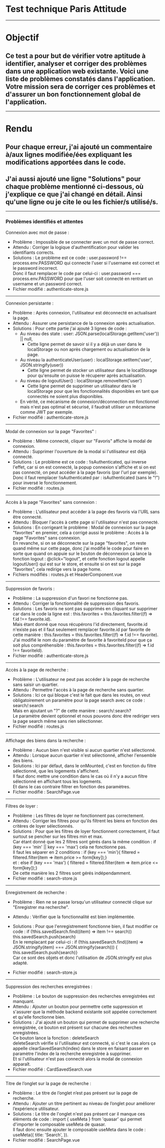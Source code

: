 # Test technique Paris Attitude

-------------------------------------------------------------------------------------------------------------------------------------------

# Objectif

## Ce test a pour but de vérifier votre aptitude à identifier, analyser et corriger des problèmes dans une application web existante. Voici une liste de problèmes constatés dans l'application. Votre mission sera de corriger ces problèmes et d'assurer un bon fonctionnement global de l'application.

-------------------------------------------------------------------------------------------------------------------------------------------

# Rendu

## Pour chaque erreur, j'ai ajouté un commentaire à/aux lignes modifiée/ées expliquant les modifications apportées dans le code.
## J'ai aussi ajouté une ligne "Solutions" pour chaque problème mentionné ci-dessous, où j'explique ce que j'ai changé en détail. Ainsi qu'une ligne ou je cite le ou les fichier/s utilisé/s.

-------------------------------------------------------------------------------------------------------------------------------------------

### Problèmes identifiés et attentes


Connexion avec mot de passe :
- Problème : Impossible de se connecter avec un mot de passe correct.
- Attendu : Corriger la logique d'authentification pour valider les identifiants corrects.
- Solutions : Le problème est ce code : user.password !== process.env.PASSWORD qui connecte l'user si l'username est correct et le password incorrect.  
Donc il faut remplacer le code par celui-ci : user.password === process.env.PASSWORD pour que l'user soit connecté en rentrant un username et un password correct.
- Fichier modifié : authenticate-store.js

-------------------------------------------------------------------------------------------------------------------------------------------

Connexion persistante :
- Problème : Après connexion, l'utilisateur est déconnecté en actualisant la page.
- Attendu : Assurer une persistance de la connexion après actualisation.
- Solutions : Pour cette partie j'ai ajouté 3 lignes de code :
    - Au niveau des state : user: JSON.parse(localStorage.getItem('user')) || null, 
        - Cette ligne permet de savoir si il y a déjà un user dans le localStorage ou non après chargement ou actualisation de la page.
    - Au niveau la authenticateUser(user) : localStorage.setItem('user', JSON.stringify(user))
        - Cette ligne permet de stocker un utilisateur dans le localStorage pour qu'ensuite on puisse le récuperer après actualisation.
    - Au niveau de logoutUser() : localStorage.removeItem('user')
        - Cette ligne permet de supprimer un utilisateur dans le localStorage pour que les fonctionnalités disponibles en tant que connectés ne soient plus disponibles.
    - En vérité, ce mécanisme de connexion/déconnection est fonctionnel mais n'est pas optimal et sécurisé, il faudrait utiliser un mécanisme comme JWT par exemple.
- Fichier modifié : authenticate-store.js

-------------------------------------------------------------------------------------------------------------------------------------------

Modal de connexion sur la page "Favorites" :
- Problème : Même connecté, cliquer sur "Favoris" affiche la modal de connexion.
- Attendu : Supprimer l'ouverture de la modal si l'utilisateur est déjà connecté.
- Solutions : Le problème est ce code : !isAuthenticated, qui inverse l'effet, car si on est connecté, la popup connexion s'affiche et si on est pas connecté, on peut accéder à la page favoris (par l'url par exemple).  
Donc il faut remplacer !isAuthenticated par : isAuthenticated (sans le "!") pour inversé le fonctionnement.
- Fichier modifié : routes.js

-------------------------------------------------------------------------------------------------------------------------------------------

Accès à la page "Favorites" sans connexion :
- Problème : L'utilisateur peut accéder à la page des favoris via l'URL sans être connecté.
- Attendu : Bloquer l'accès à cette page si l'utilisateur n'est pas connecté.
- Solutions : En corrigeant le problème : Modal de connexion sur la page "favorites" en premier, cela a corrigé aussi le problème : Accès à la page "Favorites" sans connexion.  
En revanche, si on se déconnecte sur la page "favorites", on reste quand même sur cette page, donc j'ai modifié le code pour faire en sorte que quand on appuie sur le bouton de déconnexion ça lance la fonction logout : @click="logout", et cette fonction logout appelle logoutUser() qui est sur le store, et ensuite si on est sur la page "favorites", cela redirige vers la page home.
- Fichiers modifiés : routes.js et HeaderComponent.vue

-------------------------------------------------------------------------------------------------------------------------------------------

Suppression de favoris :
- Problème : La suppression d'un favori ne fonctionne pas.
- Attendu : Corriger la fonctionnalité de suppression des favoris.
- Solutions : Les favoris ne sont pas supprimés en cliquant sur supprimer car dans le code la ligne est : this.favorites = this.favorites.filter((f) => f.id !== favorite.id).  
Mais étant donné que nous récupérons l'id directement, favorite.id n'existe pas et il faut seulement remplacer favorite.id par favorite de cette manière : this.favorites = this.favorites.filter((f) => f.id !== favorite).  
J'ai modifié le nom du paramètre de favorite à favoriteId pour que ça soit plus compréhensible : this.favorites = this.favorites.filter((f) => f.id !== favoriteId).  
- Fichier modifié : authenticate-store.js

-------------------------------------------------------------------------------------------------------------------------------------------

Accès à la page de recherche :
- Problème : L'utilisateur ne peut pas accéder à la page de recherche sans saisir un quartier.
- Attendu : Permettre l'accès à la page de recherche sans quartier.
- Solutions : Ici ce qui bloque c'est le fait que dans les routes, on veut obligatoirement un paramètre pour la page search avec ce code : search/:search  
Mais en ajoutant un "?" de cette manière : search/:search?  
Le paramètre devient optionnel et nous pouvons donc être rediriger vers la page search même sans rien sélectionner.
- Fichier modifié : routes.js

-------------------------------------------------------------------------------------------------------------------------------------------

Affichage des biens dans la recherche :
- Problème : Aucun bien n'est visible si aucun quartier n'est sélectionné.
- Attendu : Lorsque aucun quartier n'est sélectionné, afficher l'ensemble des biens.
- Solutions : Ici par défaut, dans le onMounted, c'est en fonction du filtre sélectionné, que les logements s'affichent.  
Il faut donc mettre une condition dans le cas où il n'y a aucun filtre sélectionné en affichant tous les logements.  
Et dans le cas contraire filtrer en fonction des paramètres.
- Fichier modifié : SearchPage.vue

-------------------------------------------------------------------------------------------------------------------------------------------

Filtres de loyer :
- Problème : Les filtres de loyer ne fonctionnent pas correctement.
- Attendu : Corriger les filtres pour qu'ils filtrent les biens en fonction des critères de loyer sélectionnés.
- Solutions : Pour que les filtres de loyer fonctionnent correctement, il faut surtout se pencher sur les filtres min et max.  
Car étant donné que les 2 filtres sont gérés dans la même condition : if (key === 'min' || key === 'max') cela ne fonctionne pas.  
Il faut les séparer en 2 conditions : if (key === 'min'){ filtered = filtered.filter(item => item.price >= form[key]);}  
et : else if (key === 'max') { filtered = filtered.filter(item => item.price <= form[key]);}  
De cette manière les 2 filtres sont gérés indépendamment.
- Fichier modifié : search-store.js

-------------------------------------------------------------------------------------------------------------------------------------------

Enregistrement de recherche :
- Problème : Rien ne se passe lorsqu'un utilisateur connecté clique sur "Enregistrer ma recherche".
- Attendu : Vérifier que la fonctionnalité est bien implémentée.
- Solutions : Pour que l'enregistrement fonctionne bien, il faut modifier ce code : if (!this.savedSearch.find((item) => item !== search)) this.savedSearch.push(search)  
En le remplacant par celui-ci : if (!this.savedSearch.find((item) => JSON.stringify(item) === JSON.stringify(search))) {  this.savedSearch.push(search)}  
Car ce sont des objets et donc l'utilisation de JSON.stringify est plus adapté.

- Fichier modifié : search-store.js

-------------------------------------------------------------------------------------------------------------------------------------------

Suppression des recherches enregistrées :
- Problème : Le bouton de suppression des recherches enregistrées est manquant.
- Attendu : Ajouter un bouton pour permettre cette suppression et s'assurer que la méthode backend existante soit appelée correctement et qu'elle fonctionne bien.
- Solutions : J'ai ajouté un bouton qui permet de supprimer une recherche enregistrée, ce bouton est présent sur chacune des recherches enregistrées.  
Ce bouton lance la fonction : deleteSearch  
deleteSearch vérifie si l'utilisateur est connecté, si c'est le cas alors ça appelle clearSavedSearch(index) dans le store en faisant passer en paramètre l'index de la recherche enregistrée à supprimer.  
Et si l'utilisateur n'est pas connecté alors la modal de connexion apparaît.
- Fichier modifié : CardSavedSearch.vue

-------------------------------------------------------------------------------------------------------------------------------------------

Titre de l’onglet sur la page de recherche :
- Problème : Le titre de l’onglet n’est pas présent sur la page de recherche.
- Attendu : Ajouter un titre pertinent au niveau de l’onglet pour améliorer l’expérience utilisateur.
- Solutions : Le titre de l'onglet n'est pas présent car il manque ces éléments de code : import { useMeta } from 'quasar' qui permet d'importer le composable useMeta de quasar.  
Il faut donc ensuite ajouter le composable useMeta dans le code : useMeta({ title: 'Search', }).
- Fichier modifié : SearchPage.vue


